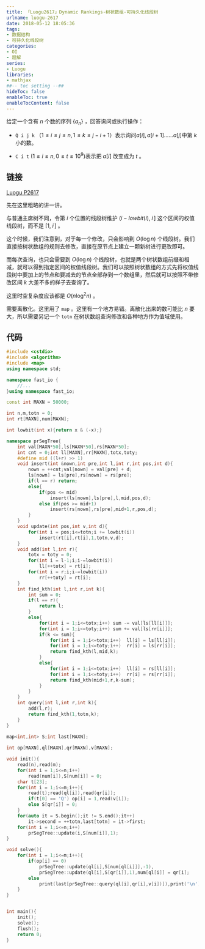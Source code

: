 ```yaml
---
title: 「Luogu2617」Dynamic Rankings-树状数组-可持久化线段树
urlname: luogu-2617
date: 2018-05-12 18:05:36
tags:
- 数据结构
- 可持久化线段树
categories:
- OI
- 题解
series:
- Luogu
libraries:
- mathjax 
##-- toc setting --##
hideToc: false
enableToc: true
enableTocContent: false
---
```


给定一个含有 $n$ 个数的序列 $\{a_n\}$ ，回答询问或执行操作：

+ `Q i j k` （$1\leq i\leq j\leq n, 1\leq k\leq j-i+1$）表示询问$a[i],a[i+1]......a[j]$中第 $k$ 小的数。

+ `C i t` ($1 \leq i \leq n,0\leq t \leq 10^{9}$)表示把 $a[i]$ 改变成为 $t$ 。

<!--more-->

## 链接

[Luogu P2617](https://www.luogu.org/problemnew/show/P2617)

先在这里粗略的讲一讲。

与普通主席树不同，令第 $i$ 个位置的线段树维护 $(i-lowbit(i),\; i\,]$ 这个区间的权值线段树，而不是 $[1,\;i\,]$ 。

这个时候，我们注意到，对于每一个修改，只会影响到 $O(\log{n})$ 个线段树。我们直接按树状数组的规则去修改，直接在原节点上建立一颗新树进行更改即可。

而每次查询，也只会需要到 $O(\log{n})$ 个线段树，也就是两个树状数组前缀和相减，就可以得到指定区间的权值线段树。我们可以按照树状数组的方式先将权值线段树中要加上的节点和要减去的节点全部存到一个数组里，然后就可以按照不带修改区间 $k$ 大差不多的样子去查询了。

这里时空复杂度应该都是 $O(n \log^{2}{n})$ 。

需要离散化。这里用了 `map` 。这里有一个地方易错。离散化出来的数可能比 $n$ 要大，所以需要另记一个 `totn` 在树状数组查询修改和各种地方作为值域使用。

## 代码


```cpp
#include <cstdio>
#include <algorithm>
#include <map>
using namespace std;

namespace fast_io {
    //...
}using namespace fast_io;

const int MAXN = 50000;

int n,m,totn = 0;
int rt[MAXN],num[MAXN];

int lowbit(int x){return x & (-x);}

namespace prSegTree{
    int val[MAXN*50],ls[MAXN*50],rs[MAXN*50];
    int cnt = 0;int ll[MAXN],rr[MAXN],totx,toty;
    #define mid ((l+r) >> 1)
    void insert(int &nown,int pre,int l,int r,int pos,int d){
        nown = ++cnt;val[nown] = val[pre] + d;
        ls[nown] = ls[pre],rs[nown] = rs[pre];
        if(l == r) return;
        else{
            if(pos <= mid)
                insert(ls[nown],ls[pre],l,mid,pos,d);
            else if(pos >= mid+1)
                insert(rs[nown],rs[pre],mid+1,r,pos,d);
        }
    }
    void update(int pos,int v,int d){
        for(int i = pos;i<=totn;i += lowbit(i))
            insert(rt[i],rt[i],1,totn,v,d);
    }
    void add(int l,int r){
        totx = toty = 0;
        for(int i = l-1;i;i-=lowbit(i))
            ll[++totx] = rt[i];
        for(int i = r;i;i-=lowbit(i))
            rr[++toty] = rt[i];
    }
    int find_kth(int l,int r,int k){
        int sum = 0;
        if(l == r){
            return l;
        }
        else{
            for(int i = 1;i<=totx;i++) sum -= val[ls[ll[i]]];
            for(int i = 1;i<=toty;i++) sum += val[ls[rr[i]]];   
            if(k <= sum){
                for(int i = 1;i<=totx;i++)  ll[i] = ls[ll[i]];
                for(int i = 1;i<=toty;i++)  rr[i] = ls[rr[i]];
                return find_kth(l,mid,k);
            }
            else{
                for(int i = 1;i<=totx;i++)  ll[i] = rs[ll[i]];
                for(int i = 1;i<=toty;i++)  rr[i] = rs[rr[i]];
                return find_kth(mid+1,r,k-sum);
            } 
        }  
    }
    int query(int l,int r,int k){
        add(l,r);
        return find_kth(1,totn,k);
    }
}
 
map<int,int> S;int last[MAXN];

int op[MAXN],ql[MAXN],qr[MAXN],v[MAXN];

void init(){
    read(n),read(m);
    for(int i = 1;i<=n;i++)
        read(num[i]),S[num[i]] = 0;
    char t[23];
    for(int i = 1;i<=m;i++){
        read(t);read(ql[i]),read(qr[i]);
        if(t[0] == 'Q') op[i] = 1,read(v[i]);
        else S[qr[i]] = 0;
    }
    for(auto it = S.begin();it != S.end();it++)
        it->second = ++totn,last[totn] = it->first;
    for(int i = 1;i<=n;i++)
        prSegTree::update(i,S[num[i]],1);
}

void solve(){
    for(int i = 1;i<=m;i++){
        if(op[i] == 0)
            prSegTree::update(ql[i],S[num[ql[i]]],-1),
            prSegTree::update(ql[i],S[qr[i]],1),num[ql[i]] = qr[i]; 
        else
            print(last[prSegTree::query(ql[i],qr[i],v[i])]),print('\n');
    }
}


int main(){
    init();
    solve();
    flush();
    return 0;
}
```

